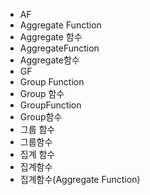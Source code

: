 ﻿- AF
- Aggregate Function
- Aggregate 함수
- AggregateFunction
- Aggregate함수
- GF
- Group Function
- Group 함수
- GroupFunction
- Group함수
- 그룹 함수
- 그룹함수
- 집계 함수
- 집계함수
- 집계함수(Aggregate Function)
